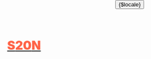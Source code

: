 # [<div class="title">S<span>20</span>N</div>](/)

<script>
    import { locale, Tr } from "s20n";

    function toggleLanguage() {
        if ($locale === "en") $locale = "fr";
        else if ($locale === "fr") $locale = "es";
        else $locale = "en";
    }
</script>

<div class="topButton">
    <button on:click="{toggleLanguage}">{$locale}</button>
    <Tr t="My untranslated string"/>
</div>

<style>
    .topButton {
        position: absolute;
        top: 0px;
        left: 50%;
    }

    .title {
        font-weight: 900;
        color: tomato;
    }
    span{
        color:var(--light);
    }
</style>
